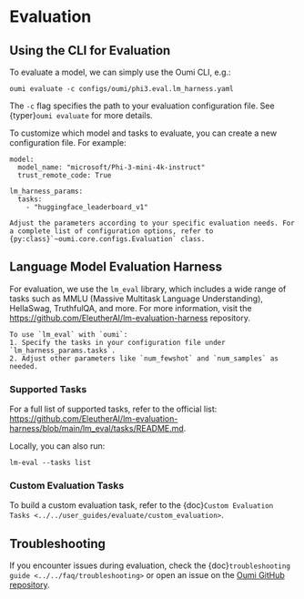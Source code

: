 # Evaluation

## Using the CLI for Evaluation

To evaluate a model, we can simply use the Oumi CLI, e.g.:

```{code-block} bash
oumi evaluate -c configs/oumi/phi3.eval.lm_harness.yaml
```

The `-c` flag specifies the path to your evaluation configuration file. See {typer}`oumi evaluate` for more details.

To customize which model and tasks to evaluate, you can create a new configuration file. For example:

```{code-block} yaml
model:
  model_name: "microsoft/Phi-3-mini-4k-instruct"
  trust_remote_code: True

lm_harness_params:
  tasks:
    - "huggingface_leaderboard_v1"
```

```{note}
Adjust the parameters according to your specific evaluation needs. For a complete list of configuration options, refer to {py:class}`~oumi.core.configs.Evaluation` class.
```

## Language Model Evaluation Harness

For evaluation, we use the `lm_eval` library, which includes a wide range of tasks such as MMLU (Massive Multitask Language Understanding), HellaSwag, TruthfulQA, and more. For more information, visit the <https://github.com/EleutherAI/lm-evaluation-harness> repository.

```{tip}
To use `lm_eval` with `oumi`:
1. Specify the tasks in your configuration file under `lm_harness_params.tasks`.
2. Adjust other parameters like `num_fewshot` and `num_samples` as needed.
```

### Supported Tasks

For a full list of supported tasks, refer to the official list: <https://github.com/EleutherAI/lm-evaluation-harness/blob/main/lm_eval/tasks/README.md>.

Locally, you can also run:

```{code-block} bash
lm-eval --tasks list
```

### Custom Evaluation Tasks

To build a custom evaluation task, refer to the {doc}`Custom Evaluation Tasks <../../user_guides/evaluate/custom_evaluation>`.

## Troubleshooting

If you encounter issues during evaluation, check the {doc}`troubleshooting guide <../../faq/troubleshooting>` or open an issue on the [Oumi GitHub repository](https://github.com/oumi-ai/oumi/issues).
